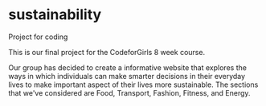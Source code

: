 # sustainability
Project for coding

This is our final project for the CodeforGirls 8 week course.

Our group has decided to create a informative website that explores the ways in which individuals can make smarter decisions in their everyday lives to make important aspect of their lives more sustainable. The sections that we've considered are Food, Transport, Fashion, Fitness, and Energy.
